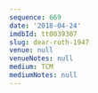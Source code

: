 ```yaml
---
sequence: 669
date: '2018-04-24'
imdbId: tt0039307
slug: dear-ruth-1947
venue: null
venueNotes: null
medium: TCM
mediumNotes: null
---
```


